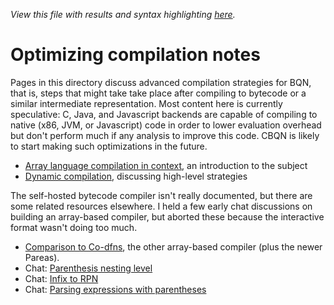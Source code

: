 *View this file with results and syntax highlighting [here](https://mlochbaum.github.io/BQN/implementation/compile/index.html).*

# Optimizing compilation notes

Pages in this directory discuss advanced compilation strategies for BQN, that is, steps that might take take place after compiling to bytecode or a similar intermediate representation. Most content here is currently speculative: C, Java, and Javascript backends are capable of compiling to native (x86, JVM, or Javascript) code in order to lower evaluation overhead but don't perform much if any analysis to improve this code. CBQN is likely to start making such optimizations in the future.

- [Array language compilation in context](intro.md), an introduction to the subject
- [Dynamic compilation](dynamic.md), discussing high-level strategies

The self-hosted bytecode compiler isn't really documented, but there are some related resources elsewhere. I held a few early chat discussions on building an array-based compiler, but aborted these because the interactive format wasn't doing too much.

- [Comparison to Co-dfns](../codfns.md), the other array-based compiler (plus the newer Pareas).
- Chat: [Parenthesis nesting level](https://chat.stackexchange.com/rooms/52405/conversation/lesson-s1-parenthesis-nesting-level)
- Chat: [Infix to RPN](https://chat.stackexchange.com/rooms/52405/conversation/lesson-s2-infix-to-rpn)
- Chat: [Parsing expressions with parentheses](https://chat.stackexchange.com/rooms/52405/conversation/lesson-s3-parsing-expressions-with-parentheses)
